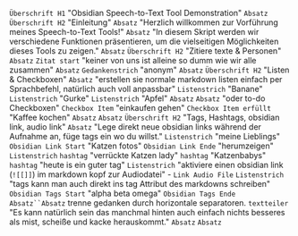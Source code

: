`Überschrift H1` "Obsidian Speech-to-Text Tool Demonstration" `Absatz`
`Überschrift H2` "Einleitung" `Absatz`
"Herzlich willkommen zur Vorführung meines Speech-to-Text Tools!" `Absatz`
"In diesem Skript werden wir verschiedene Funktionen präsentieren, um die vielseitigen Möglichkeiten dieses Tools zu zeigen." `Absatz`
`Überschrift H2` "Zitiere texte & Personen" `Absatz`
`Zitat start` "keiner von uns ist alleine so dumm wie wir alle zusammen" `Absatz`
`Gedankenstrich` "anonym" `Absatz`
`Überschrift H2` "Listen & Checkboxen" `Absatz`
"erstellen sie normale markdown listen einfach per Sprachbefehl, natürlich auch voll anpassbar"
`Listenstrich` "Banane"
`Listenstrich` "Gurke"
`Listenstrich` "Apfel"
`Absatz` `Absatz` "oder to-do Checkboxen"
`Checkbox Item` "einkaufen gehen"
`Checkbox Item erfüllt` "Kaffee kochen"
`Absatz` `Absatz`
`Überschrift H2` "Tags, Hashtags, obsidian link, audio link" `Absatz`
"Lege direkt neue obsidian links während der Aufnahme an, füge tags ein wo du willst."
`Listenstrich` "meine Lieblings"  `Obsidian Link Start` "Katzen fotos" `Obsidian Link Ende` "herumzeigen"
`Listenstrich` `hashtag` "verrückte Katzen lady" `hashtag` "Katzenbabys" `hashtag` "heute is ein guter tag" 
`Listenstrich` "aktiviere einen obsidian link (`![[]]`) im markdown kopf zur Audiodatei" - `Link Audio File`
`Listenstrich` "tags kann man auch direkt ins tag Attribut des markdowns schreiben"
`Obsidian Tags Start` "alpha beta omega" `Obsidian Tags Ende`
`Absatz``Absatz` trenne gedanken durch horizontale separatoren. `textteiler`
"Es kann natürlich sein das manchmal hinten auch einfach nichts besseres als mist, scheiße und kacke herauskommt." `Absatz` `Absatz`